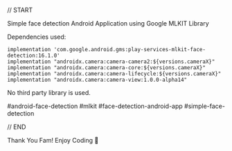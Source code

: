 // START

Simple face detection Android Application using Google MLKIT Library 

Dependencies used:

    implementation 'com.google.android.gms:play-services-mlkit-face-detection:16.1.0'
    implementation "androidx.camera:camera-camera2:${versions.cameraX}"
    implementation "androidx.camera:camera-core:${versions.cameraX}"
    implementation "androidx.camera:camera-lifecycle:${versions.cameraX}"
    implementation "androidx.camera:camera-view:1.0.0-alpha14"
    
    
No third party library is used.    

#android-face-detection
#mlkit
#face-detection-android-app
#simple-face-detection

// END

Thank You Fam!
Enjoy Coding 💚
